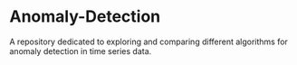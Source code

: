 # Anomaly-Detection
A repository dedicated to exploring and comparing different algorithms for anomaly detection in time series data.
